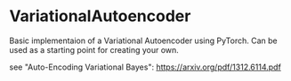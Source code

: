 # VariationalAutoencoder

Basic implementaion of a Variational Autoencoder using PyTorch. Can be used as a starting point for creating your own.

see "Auto-Encoding Variational Bayes":
https://arxiv.org/pdf/1312.6114.pdf
